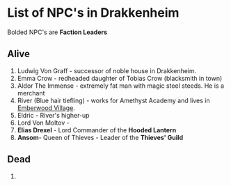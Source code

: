 # List of NPC's in Drakkenheim

Bolded NPC's are **Faction Leaders**

## Alive

1. Ludwig Von Graff - successor of noble house in Drakkenheim.
2. Emma Crow - redheaded daughter of Tobias Crow (blacksmith in town)
3. Aldor The Immense - extremely fat man with magic steel steeds. He is a merchant
4. River (Blue hair tiefling) - works for Amethyst Academy and lives in <u>Emberwood Village</u>.
5. Eldric - River's higher-up
6. Lord Von Moltov - 
7. **Elias Drexel** - Lord Commander of the **Hooded Lantern** 
8. **Ansom**- Queen of Thieves - Leader of the **Thieves' Guild** 

## Dead

1. 
